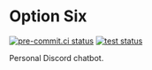 # Option Six

[![pre-commit.ci status](https://results.pre-commit.ci/badge/github/Edward-Knight/option6/trunk.svg)](https://results.pre-commit.ci/latest/github/Edward-Knight/option6/trunk)
[![test status](https://github.com/Edward-Knight/option6/workflows/test/badge.svg)](https://github.com/Edward-Knight/option6/actions?query=workflow%3Atest+branch%3Atrunk)

Personal Discord chatbot.
